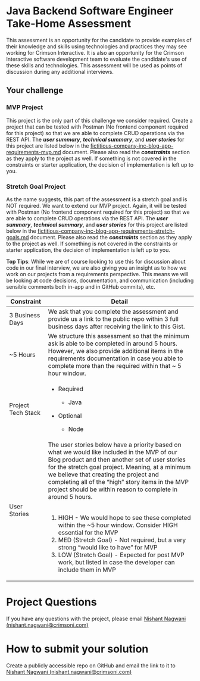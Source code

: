 
# Java Backend Software Engineer Take-Home Assessment 

This assessment is an opportunity for the candidate to provide examples of their knowledge and skills using technologies and practices they may see working for Crimson Interactive. It is also an opportunity for the Crimson Interactive software development team to evaluate the candidate's use of these skills and technologies. This assessment will be used as points of discussion during any additional interviews.

## Your challenge

### MVP Project
This project is the only part of this challenge we consider required. Create a project that can be tested with Postman (No frontend component required for this project) so that we are able to complete CRUD operations via the REST API. The **_user summary_**, **_technical summary_**, and **_user stories_** for this project are listed below in the [fictitious-company-inc-blog-app-requirements-mvp.md](https://gist.github.com/IntrepidDemian/b6add456dc3af28e9e959bcc6a244be2#file-fictitious-company-inc-blog-app-requirements-mvp-md) document. Please also read the **_constraints_** section as they apply to the project as well. If something is not covered in the constraints or starter application, the decision of implementation is left up to you.

### Stretch Goal Project
As the name suggests, this part of the assessment is a stretch goal and is NOT required. We want to extend our MVP project. Again, it will be tested with Postman (No frontend component required for this project) so that we are able to complete CRUD operations via the REST API. The **_user summary_**, **_technical summary_**, and **_user stories_** for this project are listed below in the [fictitious-company-inc-blog-app-requirements-stretch-goals.md](https://gist.github.com/IntrepidDemian/b6add456dc3af28e9e959bcc6a244be2#file-fictitious-company-inc-blog-app-requirements-stretch-goals-md) document. Please also read the **_constraints_** section as they apply to the project as well. If something is not covered in the constraints or starter application, the decision of implementation is left up to you.

**Top Tips**: While we are of course looking to use this for discussion about code in our final interview, we are also giving you an insight as to how we work on our projects from a requirements perspective. This means we will be looking at code decisions, documentation, and communication (including sensible comments both in-app and in GitHub commits), etc.

| **Constraint** | **Detail** |
| --- | --- |
| 3 Business Days | We ask that you complete the assessment and provide us a link to the public repo within 3 full business days after receiving the link to this Gist. |
| ~5 Hours | We structure this assessment so that the minimum ask is able to be completed in around 5 hours. However, we also provide additional items in the requirements documentation in case you able to complete more than the required within that ~ 5 hour window.
| Project Tech Stack | <ul><li>Required</li><ul><li>Java</li></ul></ul><ul><li>Optional</li><ul><li>Node</li></ul></ul> |
| User Stories | The user stories below have a priority based on what we would like included in the MVP of our Blog product and then another set of user stories for the stretch goal project. Meaning, at a minimum we believe that creating the project and completing all of the “high” story items in the MVP project should be within reason to complete in around 5 hours. <br /><br /><ol><li>HIGH - We would hope to see these completed within the ~5 hour window. Consider HIGH essential for the MVP</li><li>MED (Stretch Goal) - Not required, but a very strong “would like to have” for MVP</li><li>LOW (Stretch Goal) - Expected for post MVP work, but listed in case the developer can include them in MVP</li></ol> |

# Project Questions
If you have any questions with the project, please email [Nishant Nagwani (nishant.nagwani@crimsoni.com)](mailto:nishant.nagwani@crimsoni.com)

# How to submit your solution
Create a publicly accessible repo on GitHub and email the link to it to [Nishant Nagwani (nishant.nagwani@crimsoni.com)](mailto:nishant.nagwani@crimsoni.com)
